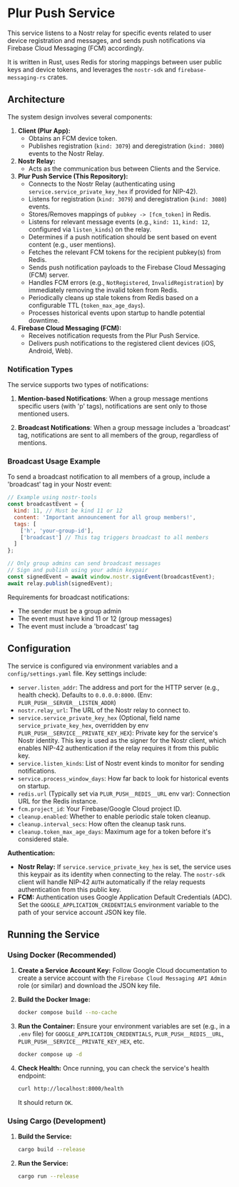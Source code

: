 # Plur Push Service

This service listens to a Nostr relay for specific events related to user device registration and messages, and sends push notifications via Firebase Cloud Messaging (FCM) accordingly.

It is written in Rust, uses Redis for storing mappings between user public keys and device tokens, and leverages the `nostr-sdk` and `firebase-messaging-rs` crates.

## Architecture

The system design involves several components:

1.  **Client (Plur App):**
    *   Obtains an FCM device token.
    *   Publishes registration (`kind: 3079`) and deregistration (`kind: 3080`) events to the Nostr Relay.
2.  **Nostr Relay:**
    *   Acts as the communication bus between Clients and the Service.
3.  **Plur Push Service (This Repository):**
    *   Connects to the Nostr Relay (authenticating using `service.service_private_key_hex` if provided for NIP-42).
    *   Listens for registration (`kind: 3079`) and deregistration (`kind: 3080`) events.
    *   Stores/Removes mappings of `pubkey -> [fcm_token]` in Redis.
    *   Listens for relevant message events (e.g., `kind: 11`, `kind: 12`, configured via `listen_kinds`) on the relay.
    *   Determines if a push notification should be sent based on event content (e.g., user mentions).
    *   Fetches the relevant FCM tokens for the recipient pubkey(s) from Redis.
    *   Sends push notification payloads to the Firebase Cloud Messaging (FCM) server.
    *   Handles FCM errors (e.g., `NotRegistered`, `InvalidRegistration`) by immediately removing the invalid token from Redis.
    *   Periodically cleans up stale tokens from Redis based on a configurable TTL (`token_max_age_days`).
    *   Processes historical events upon startup to handle potential downtime.
4.  **Firebase Cloud Messaging (FCM):**
    *   Receives notification requests from the Plur Push Service.
    *   Delivers push notifications to the registered client devices (iOS, Android, Web).

### Notification Types

The service supports two types of notifications:

1. **Mention-based Notifications**: When a group message mentions specific users (with 'p' tags), notifications are sent only to those mentioned users.

2. **Broadcast Notifications**: When a group message includes a 'broadcast' tag, notifications are sent to all members of the group, regardless of mentions.

### Broadcast Usage Example

To send a broadcast notification to all members of a group, include a 'broadcast' tag in your Nostr event:

```javascript
// Example using nostr-tools
const broadcastEvent = {
  kind: 11, // Must be kind 11 or 12
  content: 'Important announcement for all group members!',
  tags: [
    ['h', 'your-group-id'],
    ['broadcast'] // This tag triggers broadcast to all members
  ]
};

// Only group admins can send broadcast messages
// Sign and publish using your admin keypair
const signedEvent = await window.nostr.signEvent(broadcastEvent);
await relay.publish(signedEvent);
```

Requirements for broadcast notifications:
- The sender must be a group admin
- The event must have kind 11 or 12 (group messages)
- The event must include a 'broadcast' tag

## Configuration

The service is configured via environment variables and a `config/settings.yaml` file. Key settings include:

*   `server.listen_addr`: The address and port for the HTTP server (e.g., health check). Defaults to `0.0.0.0:8000`. (Env: `PLUR_PUSH__SERVER__LISTEN_ADDR`)
*   `nostr.relay_url`: The URL of the Nostr relay to connect to.
*   `service.service_private_key_hex` (Optional, field name `service_private_key_hex`, overridden by env `PLUR_PUSH__SERVICE__PRIVATE_KEY_HEX`): Private key for the service's Nostr identity. This key is used as the signer for the Nostr client, which enables NIP-42 authentication if the relay requires it from this public key.
*   `service.listen_kinds`: List of Nostr event kinds to monitor for sending notifications.
*   `service.process_window_days`: How far back to look for historical events on startup.
*   `redis.url` (Typically set via `PLUR_PUSH__REDIS__URL` env var): Connection URL for the Redis instance.
*   `fcm.project_id`: Your Firebase/Google Cloud project ID.
*   `cleanup.enabled`: Whether to enable periodic stale token cleanup.
*   `cleanup.interval_secs`: How often the cleanup task runs.
*   `cleanup.token_max_age_days`: Maximum age for a token before it's considered stale.

**Authentication:**

*   **Nostr Relay:** If `service.service_private_key_hex` is set, the service uses this keypair as its identity when connecting to the relay. The `nostr-sdk` client will handle NIP-42 `AUTH` automatically if the relay requests authentication from this public key.
*   **FCM:** Authentication uses Google Application Default Credentials (ADC). Set the `GOOGLE_APPLICATION_CREDENTIALS` environment variable to the path of your service account JSON key file.

## Running the Service

### Using Docker (Recommended)

1.  **Create a Service Account Key:** Follow Google Cloud documentation to create a service account with the `Firebase Cloud Messaging API Admin` role (or similar) and download the JSON key file.
2.  **Build the Docker Image:**
    ```bash
    docker compose build --no-cache
    ```
3.  **Run the Container:**
    Ensure your environment variables are set (e.g., in a `.env` file) for `GOOGLE_APPLICATION_CREDENTIALS`, `PLUR_PUSH__REDIS__URL`, `PLUR_PUSH__SERVICE__PRIVATE_KEY_HEX`, etc.
    ```bash
    docker compose up -d
    ```

4.  **Check Health:**
    Once running, you can check the service's health endpoint:
    ```bash
    curl http://localhost:8000/health
    ```
    It should return `OK`.

### Using Cargo (Development)

1.  **Build the Service:**
    ```bash
    cargo build --release
    ```
2.  **Run the Service:**
    ```bash
    cargo run --release
    ```